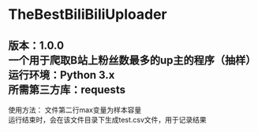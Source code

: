 # TheBestBiliBiliUploader  
版本：1.0.0  
一个用于爬取B站上粉丝数最多的up主的程序（抽样）  
运行环境：Python 3.x  
所需第三方库：requests  
---
使用方法：
  文件第二行max变量为样本容量  
  运行结束时，会在该文件目录下生成test.csv文件，用于记录结果  
